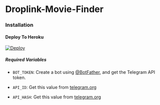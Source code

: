 # Droplink-Movie-Finder

### Installation

#### Deploy To Heroku

[![Deploy](https://www.herokucdn.com/deploy/button.svg)](https://heroku.com/deploy?template=https://github.com/Hariwar/mtp)

##### Required Variables

* `BOT_TOKEN`: Create a bot using [@BotFather](https://telegram.dog/BotFather), and get the Telegram API token.

* `API_ID`: Get this value from [telegram.org](https://my.telegram.org/apps)
* `API_HASH`: Get this value from [telegram.org](https://my.telegram.org/apps)

